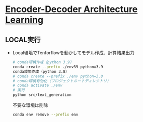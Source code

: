 # [Encoder-Decoder Architecture Learning](https://github.com/GoogleCloudPlatform/asl-ml-immersion/blob/master/notebooks/text_models/solutions/text_generation.ipynb)

## LOCAL実行

* Local環境でTenforflowを動かしてモデル作成、計算結果出力

  ```bash
  # conda環境作成（python 3.9）
  conda create --prefix ./env39 python=3.9
  conda環境作成（python 3.8）
  # conda create --prefix ./env python=3.8
  # conda環境有効化（プロジェクトルートディレクトリ）
  # conda activate ./env
  # 実行
  python src/text_generation
  ```

  不要な環境は削除
  ```bash
  conda env remove --prefix env
  ```
